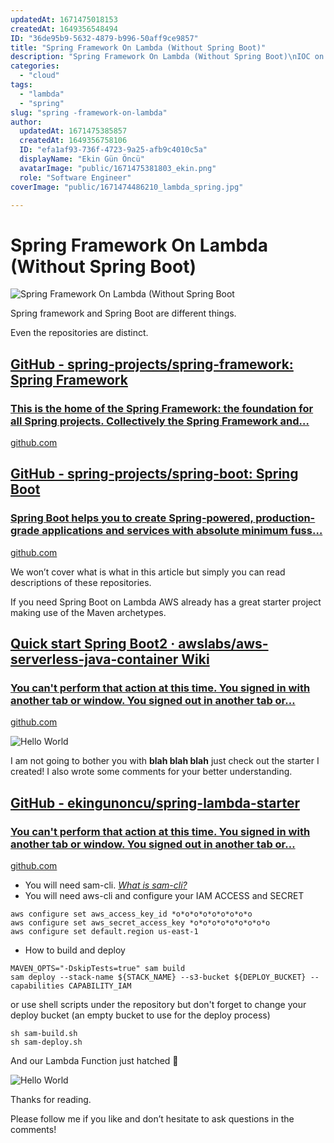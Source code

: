 ```yaml
---
updatedAt: 1671475018153
createdAt: 1649356548494
ID: "36de95b9-5632-4879-b996-50aff9ce9857"
title: "Spring Framework On Lambda (Without Spring Boot)"
description: "Spring Framework On Lambda (Without Spring Boot)\nIOC on lambda"
categories:
  - "cloud"
tags:
  - "lambda"
  - "spring"
slug: "spring -framework-on-lambda"
author:
  updatedAt: 1671475385857
  createdAt: 1649356758106
  ID: "efa1af93-736f-4723-9a25-afb9c4010c5a"
  displayName: "Ekin Gün Öncü"
  avatarImage: "public/1671475381803_ekin.png"
  role: "Software Engineer"
coverImage: "public/1671474486210_lambda_spring.jpg"

---
```

# Spring Framework On Lambda (Without Spring Boot)

![Spring Framework On Lambda (Without Spring Boot](https://s3.eu-central-1.amazonaws.com/1ek.in.images/lambda_spring.jpg)

Spring framework and Spring Boot are different things.

Even the repositories are distinct.

## [GitHub - spring-projects/spring-framework: Spring Framework](https://github.com/spring-projects/spring-framework)

### [This is the home of the Spring Framework: the foundation for all Spring projects. Collectively the Spring Framework and…](https://github.com/spring-projects/spring-framework)

[github.com](https://github.com/spring-projects/spring-framework)

## [GitHub - spring-projects/spring-boot: Spring Boot](https://github.com/spring-projects/spring-boot)

### [Spring Boot helps you to create Spring-powered, production-grade applications and services with absolute minimum fuss…](https://github.com/spring-projects/spring-boot)

[github.com](https://github.com/spring-projects/spring-boot)

We won’t cover what is what in this article but simply you can read descriptions of these repositories.

If you need Spring Boot on Lambda AWS already has a great starter project making use of the Maven archetypes.

## [Quick start Spring Boot2 · awslabs/aws-serverless-java-container Wiki](https://github.com/awslabs/aws-serverless-java-container/wiki/Quick-start---Spring-Boot2)

### [You can't perform that action at this time. You signed in with another tab or window. You signed out in another tab or…](https://github.com/awslabs/aws-serverless-java-container/wiki/Quick-start---Spring-Boot2)

[github.com](https://github.com/awslabs/aws-serverless-java-container/wiki/Quick-start---Spring-Boot2)

![Hello World](https://s3.eu-central-1.amazonaws.com/1ek.in.images/ref.gif)

I am not going to bother you with **blah blah blah** just check out the starter I created! I also wrote some comments for your better understanding.

## [GitHub - ekingunoncu/spring-lambda-starter](https://github.com/ekingunoncu/spring-lambda-starter)

### [You can't perform that action at this time. You signed in with another tab or window. You signed out in another tab or…](https://github.com/ekingunoncu/spring-lambda-starter)

[github.com](https://github.com/ekingunoncu/spring-lambda-starter)

- You will need sam-cli. *[What is sam-cli?](https://aws.amazon.com/tr/serverless/aws-sam/#:~:text=The%20AWS%20Serverless%20Application%20Model,and%20model%20it%20using%20YAML.)*
- You will need aws-cli and configure your IAM ACCESS and SECRET

```
aws configure set aws_access_key_id *o*o*o*o*o*o*o*o*o
aws configure set aws_secret_access_key *o*o*o*o*o*o*o*o*o
aws configure set default.region us-east-1
```

- How to build and deploy

```
MAVEN_OPTS="-DskipTests=true" sam build
sam deploy --stack-name ${STACK_NAME} --s3-bucket ${DEPLOY_BUCKET} --capabilities CAPABILITY_IAM
```

or use shell scripts under the repository but don't forget to change your deploy bucket (an empty bucket to use for the deploy process)

```
sh sam-build.sh
sh sam-deploy.sh
```

And our Lambda Function just hatched 🐣

![Hello World](https://s3.eu-central-1.amazonaws.com/1ek.in.images/hello_world.png)

Thanks for reading.

Please follow me if you like and don’t hesitate to ask questions in the comments!
